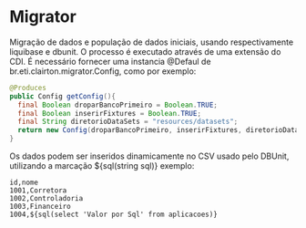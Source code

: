 # Migrator
Migração de dados e população de dados iniciais, usando respectivamente liquibase e dbunit. 
O processo é executado através de uma extensão do CDI. É necessário fornecer uma instancia @Defaul
de br.eti.clairton.migrator.Config, como por exemplo:
		
```java
@Produces
public Config getConfig(){
  final Boolean droparBancoPrimeiro = Boolean.TRUE;
  final Boolean inserirFixtures = Boolean.TRUE;
  final String diretorioDataSets = "resources/datasets";
  return new Config(droparBancoPrimeiro, inserirFixtures, diretorioDataSets);
}	
```
Os dados podem ser inseridos dinamicamente no CSV usado pelo DBUnit, utilizando a marcação ${sql(string sql)} exemplo:
```csv
id,nome
1001,Corretora
1002,Controladoria
1003,Financeiro
1004,${sql(select 'Valor por Sql' from aplicacoes)}
```